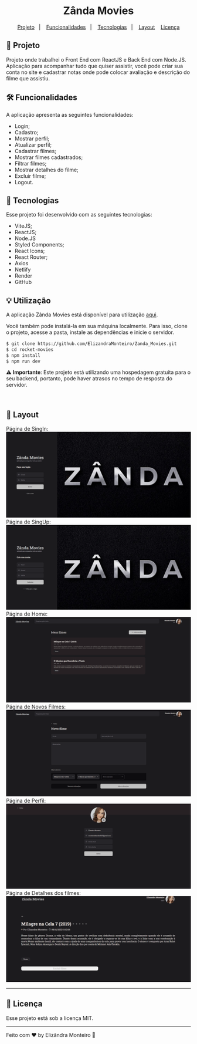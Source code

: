 <h1 align="center"> Zânda Movies </h1>

<p align="center">
   <a href="#project">Projeto</a>&nbsp;&nbsp;&nbsp;|&nbsp;&nbsp;&nbsp;
  <a href="#features">Funcionalidades</a>&nbsp;&nbsp;&nbsp;|&nbsp;&nbsp;&nbsp;
  <a href="#technologies">Tecnologias</a>&nbsp;&nbsp;&nbsp;|&nbsp;&nbsp;&nbsp;
  <a href="#layout">Layout</a>&nbsp;&nbsp;&nbsp;
  <a href="#license">Licença</a>
</p>

<h2 id="project">📁 Projeto</h2>

<p>
  Projeto onde trabalhei o Front End com ReactJS e Back End com Node.JS. Aplicação para acompanhar tudo que quiser assistir, você  pode criar sua conta no site e cadastrar notas onde pode colocar avaliação e descrição do filme que assistiu.
</p>

<h2 id="features">🛠️ Funcionalidades</h2>

A aplicação apresenta as seguintes funcionalidades:

- Login;
- Cadastro;
- Mostrar perfil;
- Atualizar perfil;
- Cadastrar filmes;
- Mostrar filmes cadastrados;
- Filtrar filmes;
- Mostrar detalhes do filme;
- Excluir filme;
- Logout.

## 🚀 Tecnologias

Esse projeto foi desenvolvido com as seguintes tecnologias:

- ViteJS;
- ReactJS;
- Node.JS
- Styled Components;
- React Icons;
- React Router;
- Axios
- Netlify
- Render
- GitHub

<h2 id="usage">💡 Utilização</h2>

A aplicação Zânda Movies está disponível para utilização [aqui](https://zandamovies.netlify.app/).

Você também pode instalá-la em sua máquina localmente. Para isso, clone o projeto, acesse a pasta, instale as dependências e inicie o servidor.

```
$ git clone https://github.com/ElizandraMonteiro/Zanda_Movies.git
$ cd rocket-movies
$ npm install
$ npm run dev
```
⚠️ **Importante**: Este projeto está utilizando uma hospedagem gratuita para o seu backend, portanto, pode haver atrasos no tempo de resposta do servidor. 

<br>

## 🔖 Layout
Página de SingIn:
![prewiew](01singin.PNG)
Página de SingUp:
![prewiew](02singup.PNG)
Página de Home:
![prewiew](03home.PNG)
Página de Novos Filmes:
![prewiew](04new.PNG)
Página de Perfil:
![prewiew](05profile.PNG)
Página de Detalhes dos filmes:
![prewiew](06details.PNG)

---

<h2 id="license">📝 Licença</h2>

Esse projeto está sob a licença MIT.

---

Feito com ❤️ by Elizândra Monteiro 👋